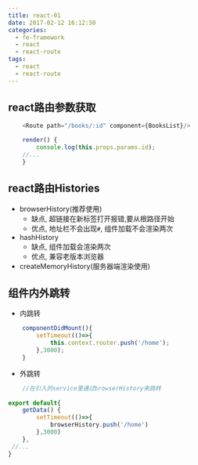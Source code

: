 ```yaml
---
title: react-01
date: 2017-02-12 16:12:50
categories:
  - fe-framework 
  - react
  - react-route
tags:
  - react
  - react-route
---
```


## react路由参数获取
```js
    <Route path="/books/:id" component={BooksList}/>
```

```js
    render() {
        console.log(this.props.params.id);
    //...
    }    
```

## react路由Histories
- browserHistory(推荐使用)
  * 缺点, 超链接在新标签打开报错,要从根路径开始
  * 优点, 地址栏不会出现`#`, 组件加载不会渲染两次
- hashHistory
  * 缺点, 组件加载会渲染两次
  * 优点, 兼容老版本浏览器
- createMemoryHistory(服务器端渲染使用)

## 组件内外跳转
- 内跳转
```js
    componentDidMount(){
        setTimeout(()=>{
            this.context.router.push('/home');
        },3000);
    }
```

- 外跳转

```js
    //在引入的service里通过browserHistory来跳转
    
export default{
    getData() {
        setTimeout(()=>{
            browserHistory.push('/home')
        },3000)
    },
 //...
}   
```